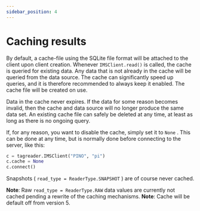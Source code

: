 ```yaml
---
sidebar_position: 4
---
```


# Caching results

By default, a cache-file using the SQLite file format will be attached to the client upon client creation. Whenever 
`IMSClient.read()` is called, the cache is queried for existing data. Any data that is not already in the cache will be 
queried from the data source. The cache can significantly speed up queries, and it is therefore recommended to always 
keep it enabled. The cache file will be created on use.

Data in the cache never expires. If the data for some reason becomes invalid, then the cache and data source will no 
longer produce the same data set. An existing cache file can safely be deleted at any time, at least as long as there 
is no ongoing query.

If, for any reason, you want to disable the cache, simply set it to `None` . This can be done at any time, but is 
normally done before connecting to the server, like this:

``` python
c = tagreader.IMSClient("PINO", "pi")
c.cache = None
c.connect()
```

Snapshots ( `read_type = ReaderType.SNAPSHOT` ) are of course never cached.

**Note**: Raw `read_type = ReaderType.RAW` data values are currently not cached pending a rewrite of the caching 
mechanisms.
**Note**: Cache will be default off from version 5.